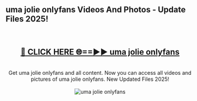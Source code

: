 <h2>uma jolie onlyfans Videos And Photos - Update Files 2025!</h2>
<br>
<div align="center">
<h2><a href="https://linkcuts.com/hfmhzwbr" rel="nofollow">🔴 CLICK HERE 🌐==►► uma jolie onlyfans</a></h2>
<br>
Get uma jolie onlyfans and all content. Now you can access all videos and pictures of uma jolie onlyfans. New Updated Files 2025!
<br>
<br>
<a href="https://linkcuts.com/hfmhzwbr" rel="nofollow" data-target="animated-image.originalLink"><img src="https://i.ibb.co.com/WyWwxjT/player-gif2.gif" alt="uma jolie onlyfans" style="max-width: 100%; display: inline-block;" data-target="animated-image.originalImage"></a>
</div>
<br>